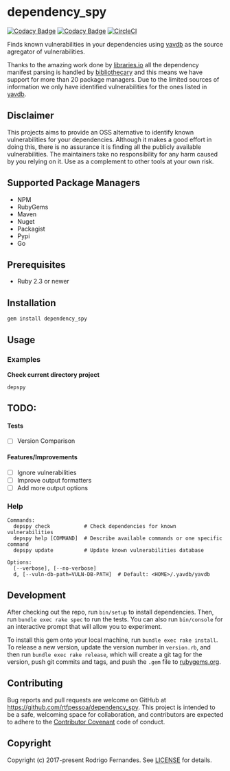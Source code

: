 # dependency_spy

[![Codacy Badge](https://api.codacy.com/project/badge/Grade/5ae8d9aa788e4855965974f480a0b91b)](https://www.codacy.com/app/rtfpessoa/dependency_spy?utm_source=github.com&amp;utm_medium=referral&amp;utm_content=rtfpessoa/dependency_spy&amp;utm_campaign=Badge_Grade)
[![Codacy Badge](https://api.codacy.com/project/badge/Coverage/5ae8d9aa788e4855965974f480a0b91b)](https://www.codacy.com/app/rtfpessoa/dependency_spy?utm_source=github.com&utm_medium=referral&utm_content=rtfpessoa/dependency_spy&utm_campaign=Badge_Coverage)
[![CircleCI](https://circleci.com/gh/rtfpessoa/dependency_spy.svg?style=svg)](https://circleci.com/gh/rtfpessoa/dependency_spy)

Finds known vulnerabilities in your dependencies using [yavdb](https://github.com/rtfpessoa/yavdb) as the source agregator of vulnerabilities.

Thanks to the amazing work done by [libraries.io](https://libraries.io/) all the dependency manifest parsing is
handled by [bibliothecary](https://github.com/librariesio/bibliothecary) and this means we have support for more than 20
package managers. Due to the limited sources of information we only have identified vulnerabilities for the ones listed in [yavdb](https://github.com/rtfpessoa/yavdb#yet-another-vulnerability-database).

## Disclaimer

This projects aims to provide an OSS alternative to identify known vulnerabilities for your dependencies.
Although it makes a good effort in doing this, there is no assurance it is finding all the publicly available vulnerabilities.
The maintainers take no responsibility for any harm caused by you relying on it.
Use as a complement to other tools at your own risk.  

## Supported Package Managers

* NPM
* RubyGems
* Maven
* Nuget
* Packagist
* Pypi
* Go

## Prerequisites

* Ruby 2.3 or newer

## Installation

```sh
gem install dependency_spy
```

## Usage

### Examples

**Check current directory project**
```
depspy
```

## TODO:

#### Tests

- [ ] Version Comparison

#### Features/Improvements

- [ ] Ignore vulnerabilities
- [ ] Improve output formatters
- [ ] Add more output options

### Help

    Commands:
      depspy check           # Check dependencies for known vulnerabilities
      depspy help [COMMAND]  # Describe available commands or one specific command
      depspy update          # Update known vulnerabilities database
    
    Options:
      [--verbose], [--no-verbose]   
      d, [--vuln-db-path=VULN-DB-PATH]  # Default: <HOME>/.yavdb/yavdb


## Development

After checking out the repo, run `bin/setup` to install dependencies.
Then, run `bundle exec rake spec` to run the tests.
You can also run `bin/console` for an interactive prompt that will allow you to experiment.

To install this gem onto your local machine, run `bundle exec rake install`.
To release a new version, update the version number in `version.rb`, and then run `bundle exec rake release`,
which will create a git tag for the version,
push git commits and tags, and push the `.gem` file to [rubygems.org](https://rubygems.org).

## Contributing

Bug reports and pull requests are welcome on GitHub at https://github.com/rtfpessoa/dependency_spy.
This project is intended to be a safe, welcoming space for collaboration,
and contributors are expected to adhere to the [Contributor Covenant](http://contributor-covenant.org) code of conduct.

## Copyright

Copyright (c) 2017-present Rodrigo Fernandes.
See [LICENSE](https://github.com/rtfpessoa/dependency_spy/blob/master/LICENSE.md) for details.
